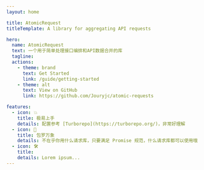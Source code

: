 ```yaml
---
layout: home

title: AtomicRequest
titleTemplate: A library for aggregating API requests

hero:
  name: AtomicRequest
  text: 一个用于简单处理接口编排和API数据合并的库
  tagline: 
  actions:
    - theme: brand
      text: Get Started
      link: /guide/getting-started
    - theme: alt
      text: View on GitHub
      link: https://github.com/Jouryjc/atomic-requests

features:
  - icon: 💥
    title: 极易上手
    details: 配置参考 [Turborepo](https://turborepo.org/)，非常好理解
  - icon: 🖖
    title: 包罗万象
    details: 不在乎你用什么请求库，只要满足 Promise 规范，什么请求库都可以使用哦
  - icon: 🛠️
    title: 
    details: Lorem ipsum...
---
```

